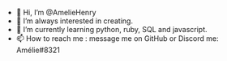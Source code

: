 - 👋 Hi, I’m @AmelieHenry
- 👀 I’m always interested in creating.
- 🌱 I’m currently learning python, ruby, SQL and javascript. 
- 📫 How to reach me : message me on GitHub or Discord me: Amélie#8321
